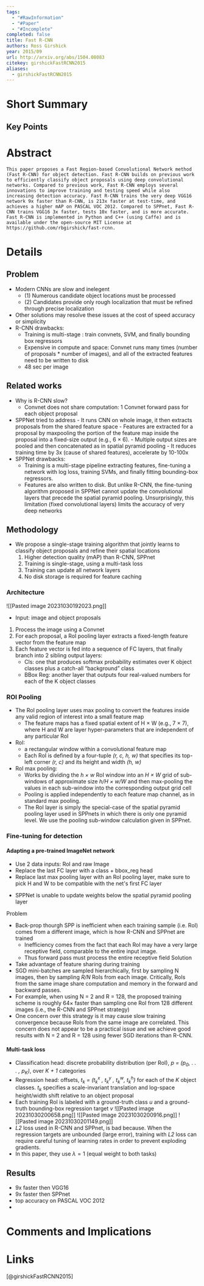 ```yaml
---
tags:
  - "#RawInformation"
  - "#Paper"
  - "#Incomplete"
completed: false
title: Fast R-CNN
authors: Ross Girshick
year: 2015/09
url: http://arxiv.org/abs/1504.08083
citekey: girshickFastRCNN2015
aliases:
  - girshickFastRCNN2015
---
```


# Short Summary

## Key Points

# Abstract
```
This paper proposes a Fast Region-based Convolutional Network method (Fast R-CNN) for object detection. Fast R-CNN builds on previous work to efficiently classify object proposals using deep convolutional networks. Compared to previous work, Fast R-CNN employs several innovations to improve training and testing speed while also increasing detection accuracy. Fast R-CNN trains the very deep VGG16 network 9x faster than R-CNN, is 213x faster at test-time, and achieves a higher mAP on PASCAL VOC 2012. Compared to SPPnet, Fast R-CNN trains VGG16 3x faster, tests 10x faster, and is more accurate. Fast R-CNN is implemented in Python and C++ (using Caffe) and is available under the open-source MIT License at https://github.com/rbgirshick/fast-rcnn.
```
# Details
## Problem
- Modern CNNs are slow and inelegent
	- (1) Numerous candidate object locations must be processed
	- (2) Candidates provide only rough localization that must be refined through precise localization
- Other solutions may resolve these issues at the cost of speed accuracy or simplicity
- R-CNN drawbacks:
	- Training is multi-stage : train convnets, SVM, and finally bounding box regressors
	- Expensive in compute and space: Convnet runs many times (number of proposals * number of images), and all of the extracted features need to be written to disk
	- 48 sec per image
## Related works
- Why is R-CNN slow?
	- Convnet does not share computation: 1 Convnet forward pass for each object proposal
- SPPNet tried to address
		- It runs CNN on whole image, it then extracts proposals from the shared feature space
		- Features are extracted for a proposal by maxpooling the portion of the feature map inside the proposal into a fixed-size output (e.g., 6 × 6). 
		- Multiple output sizes are pooled and then concatenated as in spatial pyramid pooling 
		- It reduces training time by 3x (cause of shared features), accelerate by 10-100x
- SPPNet drawbacks:
	- Training is a multi-stage pipeline extracting features, fine-tuning a network with log loss, training SVMs, and finally fitting bounding-box regressors. 
	- Features are also written to disk. But unlike R-CNN, the fine-tuning algorithm proposed in SPPNet cannot update the convolutional layers that precede the spatial pyramid pooling. Unsurprisingly, this limitation (fixed convolutional layers) limits the accuracy of very deep networks
## Methodology
- We propose a single-stage training algorithm that jointly learns to classify object proposals and refine their spatial locations
	1. Higher detection quality (mAP) than R-CNN, SPPnet 
	2. Training is single-stage, using a multi-task loss 
	3. Training can update all network layers 
	4. No disk storage is required for feature caching
### Architecture
![[Pasted image 20231030192023.png]]
- Input: image and object proposals
1. Process the image using a Convnet
2. For each proposal, a RoI pooling layer extracts a fixed-length feature vector from the feature map
3. Each feature vector is fed into a sequence of FC layers, that finally branch into 2 sibling output layers: 
	- Cls: one that produces softmax probability estimates over K object classes plus a catch-all “background” class 
	- BBox Reg: another layer that outputs four real-valued numbers for each of the K object classes
### ROI Pooling
- The RoI pooling layer uses max pooling to convert the features inside any valid region of interest into a small feature map
	- The feature maps has a fixed spatial extent of H × W (e.g., 7 × 7), where H and W are layer hyper-parameters that are independent of any particular RoI
- RoI: 
	- a rectangular window within a convolutional feature map
	- Each RoI is defined by a four-tuple *(r, c, h, w)* that specifies its top-left corner *(r, c)* and its height and width *(h, w)*
- RoI max pooling:
	- Works by dividing the *h × w* RoI window into an *H × W* grid of sub-windows of approximate size *h/H × w/W* and then max-pooling the values in each sub-window into the corresponding output grid cell
	- Pooling is applied independently to each feature map channel, as in standard max pooling.
	- The RoI layer is simply the special-case of the spatial pyramid pooling layer used in SPPnets in which there is only one pyramid level. We use the pooling sub-window calculation given in SPPnet.


### Fine-tuning for detection
#### Adapting a pre-trained ImageNet network
* Use 2 data inputs: RoI and raw Image
* Replace the last FC layer with a class + bbox_reg head
* Replace last max pooling layer with an RoI pooling layer, make sure to pick H and W to be compatible with the net's first FC layer

- SPPNet is unable to update weights below the spatial pyramid pooling layer

Problem
- Back-prop thourgh SPP is inefficient when each training sample (i.e. RoI) comes from a different image, which is how R-CNN and SPPnet are trained
	- Inefficiency comes from the fact that each RoI may have a very large receptive field, comparable to the entire input image.
	- Thus forward pass must process the entire receptive field
Solution
- Take advantage of feature sharing during training
- SGD mini-batches are sampled hierarchically, first by sampling N images, then by sampling *R/N* RoIs from each image. Critically, RoIs from the same image share computation and memory in the forward and backward passes.
- For example, when using N = 2 and R = 128, the proposed training scheme is roughly 64× faster than sampling one RoI from 128 different images (i.e., the R-CNN and SPPnet strategy)
- One concern over this strategy is it may cause slow training convergence because RoIs from the same image are correlated. This concern does not appear to be a practical issue and we achieve good results with N = 2 and R = 128 using fewer SGD iterations than R-CNN.

#### Multi-task loss
- Classification head: discrete probability distribution (per RoI), *p = ($p_0$, . . . , $p_K$)*, over *K + 1* categories
- Regression head: offsets, *$t_k$ = ($t_k^x$ , $t_k^y$ , $t_k^w$, $t_k^h$)* for each of the *K* object classes. $t_k$ specifies a scale-invariant translation and log-space height/width shift relative to an object proposal
- Each training RoI is labeled with a ground-truth class *u* and a ground-truth bounding-box regression target *v*
![[Pasted image 20231030200658.png]]
![[Pasted image 20231030200916.png]]
![[Pasted image 20231030201149.png]]
- *L2* loss used in R-CNN and SPPnet, is bad because. When the regression targets are unbounded (large error), training with *L2* loss can require careful tuning of learning rates in order to prevent exploding gradients. 
- In this paper, they use $\lambda = 1$ (equal weight to both tasks)


## Results
- 9x faster then VGG16
- 9x faster then SPPnet
- top accuracy on PASCAL VOC 2012
- 
# Comments and Implications

# Links
[@girshickFastRCNN2015]